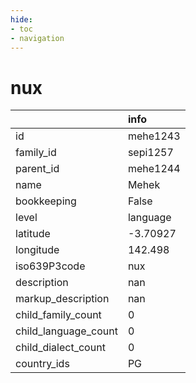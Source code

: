 ```yaml
---
hide:
- toc
- navigation
---
```

# nux
|                      | info     |
|:---------------------|:---------|
| id                   | mehe1243 |
| family_id            | sepi1257 |
| parent_id            | mehe1244 |
| name                 | Mehek    |
| bookkeeping          | False    |
| level                | language |
| latitude             | -3.70927 |
| longitude            | 142.498  |
| iso639P3code         | nux      |
| description          | nan      |
| markup_description   | nan      |
| child_family_count   | 0        |
| child_language_count | 0        |
| child_dialect_count  | 0        |
| country_ids          | PG       |